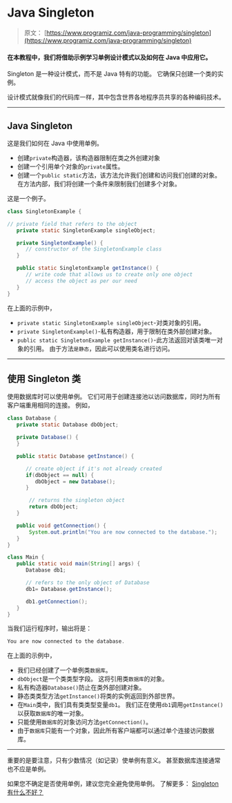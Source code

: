 # Java Singleton

> 原文： [https://www.programiz.com/java-programming/singleton](https://www.programiz.com/java-programming/singleton)

#### 在本教程中，我们将借助示例学习单例设计模式以及如何在 Java 中应用它。

Singleton 是一种设计模式，而不是 Java 特有的功能。 它确保只创建一个类的实例。

设计模式就像我们的代码库一样，其中包含世界各地程序员共享的各种编码技术。

* * *

## Java Singleton

这是我们如何在 Java 中使用单例。

*   创建`private`构造器，该构造器限制在类之外创建对象
*   创建一个引用单个对象的`private`属性。
*   创建一个`public static`方法，该方法允许我们创建和访问我们创建的对象。 在方法内部，我们将创建一个条件来限制我们创建多个对象。

这是一个例子。

```java
class SingletonExample {

// private field that refers to the object
   private static SingletonExample singleObject;

   private SingletonExample() {
      // constructor of the SingletonExample class
   }

   public static SingletonExample getInstance() {
      // write code that allows us to create only one object
      // access the object as per our need
   }
} 
```

在上面的示例中，

*   `private static SingletonExample singleObject`-对类对象的引用。
*   `private SingletonExample()`-私有构造器，用于限制在类外部创建对象。
*   `public static SingletonExample getInstance()`-此方法返回对该类唯一对象的引用。 由于方法`是静态`，因此可以使用类名进行访问。

* * *

## 使用 Singleton 类

使用数据库时可以使用单例。 它们可用于创建连接池以访问数据库，同时为所有客户端重用相同的连接。 例如，

```java
class Database {
   private static Database dbObject;

   private Database() {      
   }

   public static Database getInstance() {

      // create object if it's not already created
      if(dbObject == null) {
         dbObject = new Database();
      }

       // returns the singleton object
       return dbObject;
   }

   public void getConnection() {
       System.out.println("You are now connected to the database.");
   }
}

class Main {
   public static void main(String[] args) {
      Database db1;

      // refers to the only object of Database
      db1= Database.getInstance();

      db1.getConnection();
   }
} 
```

当我们运行程序时，输出将是：

```java
You are now connected to the database. 
```

在上面的示例中，

*   我们已经创建了一个单例类`数据库`。
*   `dbObject`是一个类类型字段。 这将引用类`数据库`的对象。
*   私有构造器`Database()`防止在类外部创建对象。
*   静态类类型方法`getInstance()`将类的实例返回到外部世界。
*   在`Main`类中，我们具有类类型变量`db1`。 我们正在使用`db1`调用`getInstance()`以获取`数据库`的唯一对象。
*   只能使用`数据库`的对象访问方法`getConnection()`。
*   由于`数据库`只能有一个对象，因此所有客户端都可以通过单个连接访问数据库。

* * *

重要的是要注意，只有少数情况（如记录）使单例有意义。 甚至数据库连接通常也不应是单例。

如果您不确定是否使用单例，建议您完全避免使用单例。 了解更多： [Singleton 有什么不好？](https://stackoverflow.com/questions/137975/what-is-so-bad-about-singletons "Why not to use singletons?")